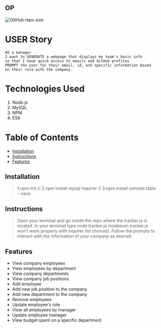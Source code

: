 ## OP

![GitHub repo size](https://img.shields.io/github/EMP/Kathleen-y/op?logo=github)

# USER Story
```
AS a manager
I want to GENERATE a webpage that displays my team's basic info
so that I have quick access to emails and GitHub profiles
PROMPT the user for their email, id, and specific information based 
on their role with the company. 
```

# Technologies Used

1. Node.js
2. MySQL
2. NPM
3. ES6

# Table of Contents

* [Installation](#installation)
* [Instructions](#instructions)
* [Features](#features)

## Installation
> 1.npm init // 2.npm install mysql inquirer // 3.npm install console.table --save

## Instructions
> Open your terminal and go inside the repo where the tracker.js is located. In your terminal type node tracker.js (nodemon tracker.js won't work properly with inquirer list choices). Follow the prompts to interact with the information of your company as desired.

## Features
* View company employees
* View employees by department
* View company departments
* View company job positions
* Add employee
* Add new job position to the company
* Add new department to the company
* Remove employees
* Update employee's role
* View all employees by manager
* Update employee manager
* View budget spent on a specific department
